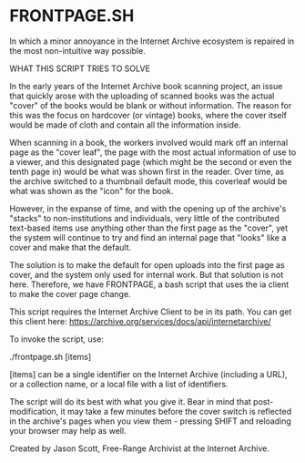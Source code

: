 # FRONTPAGE.SH

In which a minor annoyance in the Internet Archive ecosystem is repaired in the most non-intuitive way possible.

WHAT THIS SCRIPT TRIES TO SOLVE

In the early years of the Internet Archive book scanning project, an issue that quickly arose with the uploading of scanned books was the actual "cover" of the books would be blank or without information. The reason for this was the focus on hardcover (or vintage) books, where the cover itself would be made of cloth and contain all the information inside.

When scanning in a book, the workers involved would mark off an internal page as the "cover leaf", the page with the most actual information of use to a viewer, and this designated page (which might be the second or even the tenth page in) would be what was shown first in the reader. Over time, as the archive switched to a thumbnail default mode, this coverleaf would be what was shown as the "icon" for the book.

However, in the expanse of time, and with the opening up of the archive's "stacks" to non-institutions and individuals, very little of the contributed text-based items use anything other than the first page as the "cover", yet the system will continue to try and find an internal page that "looks" like a cover and make that the default. 

The solution is to make the default for open uploads into the first page as cover, and the system only used for internal work. But that solution is not here. Therefore, we have FRONTPAGE, a bash script that uses the ia client to make the cover page change.

This script requires the Internet Archive Client to be in its path. You can get this client here:
https://archive.org/services/docs/api/internetarchive/

To invoke the script, use:

./frontpage.sh [items]

[items] can be a single identifier on the Internet Archive (including a URL), or a collection name, or a local file with a list of identifiers.

The script will do its best with what you give it. Bear in mind that post-modification, it may take a few minutes before the cover switch is reflected in the archive's pages when you view them - pressing SHIFT and reloading your browser may help as well.

Created by Jason Scott, Free-Range Archivist at the Internet Archive.

